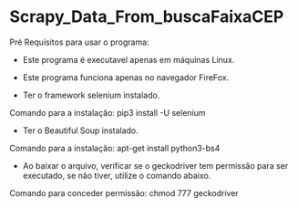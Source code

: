 # Scrapy_Data_From_buscaFaixaCEP

Pré Requisitos para usar o programa:

- Este programa é executavel apenas em máquinas Linux.

- Este programa funciona apenas no navegador FireFox.

- Ter o framework selenium instalado.

Comando para a instalação: pip3 install -U selenium

- Ter o Beautiful Soup instalado.

Comando para a instalação: apt-get install python3-bs4 

- Ao baixar o arquivo, verificar se o geckodriver tem permissão para ser executado, se não tiver, utilize o  comando abaixo.

Comando para conceder permissão: chmod 777 geckodriver
